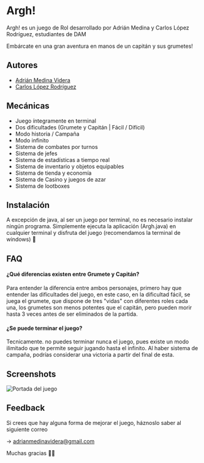
# Argh!

Argh! es un juego de Rol desarrollado por Adrián Medina y Carlos López Rodríguez, estudiantes de DAM

Embárcate en una gran aventura en manos de un capitán y sus grumetes!
## Autores

- [Adrián Medina Videra](https://github.com/AdrianMedinaVidera)
- [Carlos López Rodríguez](https://github.com/Carlolopespesia)


## Mecánicas

- Juego íntegramente en terminal
- Dos dificultades (Grumete y Capitán | Fácil / Difícil)
- Modo historia / Campaña
- Modo infinito
- Sistema de combates por turnos
- Sistema de jefes
- Sistema de estadísticas a tiempo real
- Sistema de inventario y objetos equipables
- Sistema de tienda y economía
- Sistema de Casino y juegos de azar
- Sistema de lootboxes
## Instalación

A excepción de java, al ser un juego por terminal, no es necesario instalar ningún programa.
Simplemente ejecuta la aplicación (Argh.java) en cualquier terminal y disfruta del juego (recomendamos la terminal de windows) 🚀
    
## FAQ

#### ¿Qué diferencias existen entre Grumete y Capitán?

Para entender la diferencia entre ambos personajes, primero hay que entender las dificultades del juego, en este caso, en la dificultad fácil, se juega el grumete, que dispone de tres "vidas" con diferentes roles cada una, los grumetes son menos potentes que el capitán, pero pueden morir hasta 3 veces antes de ser eliminados de la partida.

#### ¿Se puede terminar el juego?

Tecnicamente. no puedes terminar nunca el juego, pues existe un modo ilimitado que te permite seguir jugando hasta el infinito. Al haber sistema de campaña, podrías considerar una victoria a partir del final de esta.


## Screenshots

![Portada del juego](https://img.freepik.com/vector-premium/isla-pirata-oceano-estilo-dibujos-animados-barco-amarrado-isla-palmeras-isla-deshabitada-mar-paisaje-tropical-playa-arena-naturaleza-tropical_87946-2101.jpg?semt=ais_hybrid)


## Feedback

Si crees que hay alguna forma de mejorar el juego, háznoslo saber al siguiente correo

 -> adrianmedinavidera@gmail.com

Muchas gracias 🌟💝

